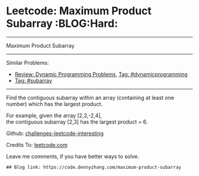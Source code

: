 # Leetcode: Maximum Product Subarray     :BLOG:Hard:


---

Maximum Product Subarray  

---

Similar Problems:  
-   [Review: Dynamic Programming Problems](https://code.dennyzhang.com/review-dynamicprogramming), [Tag: #dynamicprogramming](https://code.dennyzhang.com/tag/dynamicprogramming)
-   [Tag: #subarray](https://code.dennyzhang.com/tag/subarray)

---

Find the contiguous subarray within an array (containing at least one number) which has the largest product.  

For example, given the array [2,3,-2,4],  
the contiguous subarray [2,3] has the largest product = 6.  

Github: [challenges-leetcode-interesting](https://github.com/DennyZhang/challenges-leetcode-interesting/tree/master/maximum-product-subarray)  

Credits To: [leetcode.com](https://leetcode.com/problems/maximum-product-subarray/description/)  

Leave me comments, if you have better ways to solve.  

    ## Blog link: https://code.dennyzhang.com/maximum-product-subarray